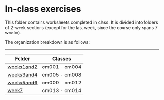# In-class exercises

This folder contains worksheets completed in class. It is divided into folders of 2-week sections (except for the last week, since the course only spans 7 weeks).

The organization breakdown is as follows:

------------------------------
|  Folder    | Classes       |
|------------|---------------|
| [weeks1and2](https://t-wang-ecohydro.github.io/STAT545-participation/In-class/weeks1and2/) | cm001 - cm004 |
| [weeks3and4](https://t-wang-ecohydro.github.io/STAT545-participation/In-class/weeks3and4/) | cm005 - cm008 |
| [weeks5and6](https://t-wang-ecohydro.github.io/STAT545-participation/In-class/weeks5and6/) | cm009 - cm012 |
| [week7](https://t-wang-ecohydro.github.io/STAT545-participation/In-class/week7/)  | cm013 - cm014  |
